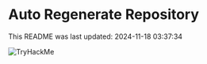 # Auto Regenerate Repository

This README was last updated: 2024-11-18 03:37:34

 ![TryHackMe](https://tryhackme.com/badge/533634)